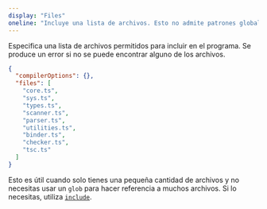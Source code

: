 ```yaml
---
display: "Files"
oneline: "Incluye una lista de archivos. Esto no admite patrones globales, a diferencia de [`include`](#include)."
---
```


Especifica una lista de archivos permitidos para incluir en el programa. Se produce un error si no se puede encontrar alguno de los archivos.

```json tsconfig
{
  "compilerOptions": {},
  "files": [
    "core.ts",
    "sys.ts",
    "types.ts",
    "scanner.ts",
    "parser.ts",
    "utilities.ts",
    "binder.ts",
    "checker.ts",
    "tsc.ts"
  ]
}
```

Esto es útil cuando solo tienes una pequeña cantidad de archivos y no necesitas usar un `glob` para hacer referencia a muchos archivos.
Si lo necesitas, utiliza [`include`](#include).
